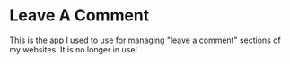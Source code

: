 # Leave A Comment

This is the app I used to use for managing "leave a comment" sections of my websites. It is no longer in use!
